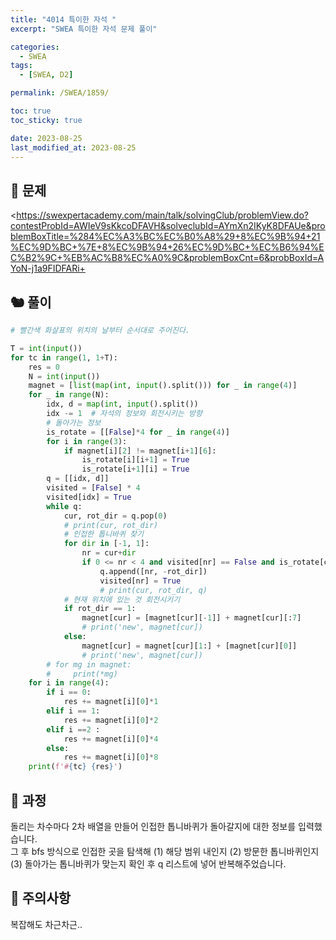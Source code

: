 ```yaml
---
title: "4014 특이한 자석 "
excerpt: "SWEA 특이한 자석 문제 풀이"

categories:
  - SWEA
tags:
  - [SWEA, D2]

permalink: /SWEA/1859/

toc: true
toc_sticky: true

date: 2023-08-25
last_modified_at: 2023-08-25
---
```


## 🐻 문제
<https://swexpertacademy.com/main/talk/solvingClub/problemView.do?contestProbId=AWIeV9sKkcoDFAVH&solveclubId=AYmXn2IKyK8DFAUe&problemBoxTitle=%284%EC%A3%BC%EC%B0%A8%29+8%EC%9B%94+21%EC%9D%BC+%7E+8%EC%9B%94+26%EC%9D%BC+%EC%B6%94%EC%B2%9C+%EB%AC%B8%EC%A0%9C&problemBoxCnt=6&probBoxId=AYoN-j1a9FIDFARi+
>

## 🐿️ 풀이
```python
# 빨간색 화살표의 위치의 날부터 순서대로 주어진다.

T = int(input())
for tc in range(1, 1+T):
    res = 0
    N = int(input())
    magnet = [list(map(int, input().split())) for _ in range(4)]
    for _ in range(N):
        idx, d = map(int, input().split())
        idx -= 1  # 자석의 정보와 회전시키는 방향
        # 돌아가는 정보
        is_rotate = [[False]*4 for _ in range(4)]
        for i in range(3):
            if magnet[i][2] != magnet[i+1][6]:
                is_rotate[i][i+1] = True
                is_rotate[i+1][i] = True
        q = [[idx, d]]
        visited = [False] * 4
        visited[idx] = True
        while q:
            cur, rot_dir = q.pop(0)
            # print(cur, rot_dir)
            # 인접한 톱니바퀴 찾기
            for dir in [-1, 1]:
                nr = cur+dir
                if 0 <= nr < 4 and visited[nr] == False and is_rotate[cur][nr]:
                    q.append([nr, -rot_dir])
                    visited[nr] = True
                    # print(cur, rot_dir, q)
            # 현재 위치에 있는 것 회전시키기
            if rot_dir == 1:
                magnet[cur] = [magnet[cur][-1]] + magnet[cur][:7]
                # print('new', magnet[cur])
            else:
                magnet[cur] = magnet[cur][1:] + [magnet[cur][0]]
                # print('new', magnet[cur])
        # for mg in magnet:
        #     print(*mg)
    for i in range(4):
        if i == 0:
            res += magnet[i][0]*1
        elif i == 1:
            res += magnet[i][0]*2
        elif i ==2 :
            res += magnet[i][0]*4
        else:
            res += magnet[i][0]*8
    print(f'#{tc} {res}')
```

## 🐰 과정
돌리는 차수마다 2차 배열을 만들어 인접한 톱니바퀴가 돌아갈지에 대한 정보를 입력했습니다.  
그 후 bfs 방식으로 인접한 곳을 탐색해 (1) 해당 범위 내인지 (2) 방문한 톱니바퀴인지 (3) 돌아가는 톱니바퀴가 맞는지 확인 후 q 리스트에 넣어 반복해주었습니다.
## 🦊 주의사항
복잡해도 차근차근..